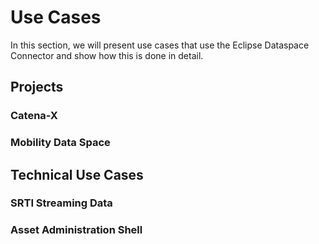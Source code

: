 # Use Cases

In this section, we will present use cases that use the Eclipse Dataspace Connector and show how 
this is done in detail.

## Projects

### Catena-X

### Mobility Data Space

## Technical Use Cases

### SRTI Streaming Data

### Asset Administration Shell
